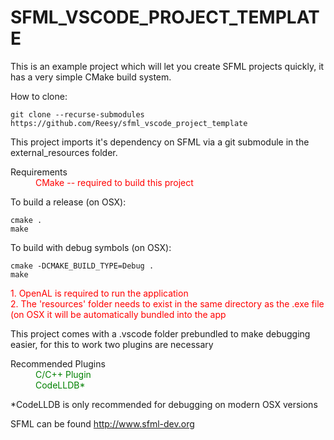 # SFML_VSCODE_PROJECT_TEMPLATE

This is an example project which will let you create SFML projects quickly, it has a very simple CMake build system.



How to clone:

```
git clone --recurse-submodules https://github.com/Reesy/sfml_vscode_project_template
```

This project imports it's dependency on SFML via a git submodule in the external_resources folder.

<dl>
    <dt> Requirements<dt>
    <dd style='color:red'> CMake -- required to build this project </dd>
<dl>

To build a release (on OSX):

```
cmake .
make
```

To build with debug symbols (on OSX):
```
cmake -DCMAKE_BUILD_TYPE=Debug .
make
```

<div style='color:red'> 1. OpenAL is required to run the application </div>
<div style='color:red'> 2. The 'resources' folder needs to exist in the same directory as the .exe file (on OSX it will be automatically bundled into the app</div>


This project comes with a .vscode folder prebundled to make debugging easier, for this to work two plugins are necessary 

<dl>
    <dt> Recommended Plugins<dt>
    <dd style='color:green'>C/C++ Plugin </dd>
    <dd style='color:green'>CodeLLDB* </dd>
<dl>

\*CodeLLDB is only recommended for debugging on modern OSX versions

SFML can be found http://www.sfml-dev.org
